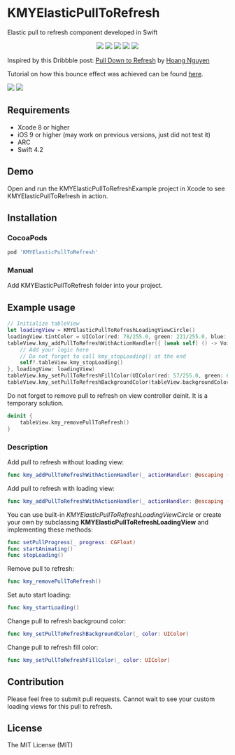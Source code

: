 # KMYElasticPullToRefresh
Elastic pull to refresh component developed in Swift

<p align="center">
<a href="https://developer.apple.com/swift"><img src="https://img.shields.io/badge/language-swift5-f48041.svg?style=flat"></a>
<a href="http://cocoadocs.org/docsets/SwiftTheme"><img src="https://img.shields.io/cocoapods/v/SwiftTheme.svg?style=flat"></a>
<a href="https://github.com/Carthage/Carthage"><img src="https://img.shields.io/badge/carthage-compatible-4BC51D.svg?style=flat"></a>
<a href="https://developer.apple.com/ios"><img src="https://img.shields.io/badge/platform-iOS%209%2B | tvOS%209%2B-blue.svg?style=flat"></a>
<a href="https://github.com/wxxsw/SwiftTheme/blob/master/LICENSE"><img src="http://img.shields.io/badge/license-MIT-lightgrey.svg?style=flat"></a>
</p>

Inspired by this Dribbble post: [Pull Down to Refresh](https://dribbble.com/shots/2232385-Pull-Down-to-Refresh) by [Hoang Nguyen](https://dribbble.com/Hoanguyen)

Tutorial on how this bounce effect was achieved can be found [here](https://medium.com/@gontovnik/elastic-view-animation-or-how-i-built-dgelasticpulltorefresh-269a3ba8636e#.9dioekqv6).

![](https://raw.githubusercontent.com/see/KMYElasticPullToRefresh/master/KMYElasticPullToRefreshPreview1.gif)
![](https://raw.githubusercontent.com/see/KMYElasticPullToRefresh/master/KMYElasticPullToRefreshPreview2.gif)

## Requirements
* Xcode 8 or higher
* iOS 9 or higher (may work on previous versions, just did not test it)
* ARC
* Swift 4.2

## Demo

Open and run the KMYElasticPullToRefreshExample project in Xcode to see KMYElasticPullToRefresh in action.

## Installation

### CocoaPods

``` ruby
pod 'KMYElasticPullToRefresh'
```

### Manual

Add KMYElasticPullToRefresh folder into your project.

## Example usage

``` swift
// Initialize tableView
let loadingView = KMYElasticPullToRefreshLoadingViewCircle()
loadingView.tintColor = UIColor(red: 78/255.0, green: 221/255.0, blue: 200/255.0, alpha: 1.0)
tableView.kmy_addPullToRefreshWithActionHandler({ [weak self] () -> Void in
    // Add your logic here
    // Do not forget to call kmy_stopLoading() at the end
    self?.tableView.kmy_stopLoading()
}, loadingView: loadingView)
tableView.kmy_setPullToRefreshFillColor(UIColor(red: 57/255.0, green: 67/255.0, blue: 89/255.0, alpha: 1.0))
tableView.kmy_setPullToRefreshBackgroundColor(tableView.backgroundColor!)
```

Do not forget to remove pull to refresh on view controller deinit. It is a temporary solution.

``` swift
deinit {
    tableView.kmy_removePullToRefresh()
}
```

### Description

Add pull to refresh without loading view:

``` swift
func kmy_addPullToRefreshWithActionHandler(_ actionHandler: @escaping () -> Void)
```

Add pull to refresh with loading view:

``` swift
func kmy_addPullToRefreshWithActionHandler(_ actionHandler: @escaping () -> Void, loadingView: KMYElasticPullToRefreshLoadingView?)
```

You can use built-in *KMYElasticPullToRefreshLoadingViewCircle* or create your own by subclassing **KMYElasticPullToRefreshLoadingView** and implementing these methods:

``` swift
func setPullProgress(_ progress: CGFloat)
func startAnimating()
func stopLoading()
```

Remove pull to refresh:

``` swift
func kmy_removePullToRefresh()
```

Set auto start loading:

``` swift
func kmy_startLoading()
```

Change pull to refresh background color:

``` swift
func kmy_setPullToRefreshBackgroundColor(_ color: UIColor)
```

Change pull to refresh fill color:

``` swift
func kmy_setPullToRefreshFillColor(_ color: UIColor)
```

## Contribution

Please feel free to submit pull requests. Cannot wait to see your custom loading views for this pull to refresh.

## License

The MIT License (MIT)
